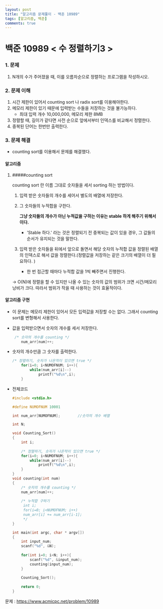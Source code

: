 ```yaml
---
layout: post
title: "알고리즘 문제풀이 - 백준 10989"
tags: [알고리즘, 백준]
comments: true
---
```


# **백준 10989 < 수 정렬하기3 >**

### 1. 문제

1. N개의 수가 주어졌을 때, 이를 오름차순으로 정렬하는 프로그램을 작성하시오.

### 2. 문제 이해 

1. 시간 제한이 있어서 counting sort 나 radix sort를 이용해야한다.
2. 메모리 제한이 있기 때문에 입력받는 수들을 저장하는 것을 불가능하다.
   - 최대 입력 개수 10,000,000,  메모리 제한 8MB
3. 정렬할 때, 길이가 같다면 사전 순으로 앞에서부터 인덱스를 비교해서 정렬한다.
4. 중복된 단어는 한번만 출력한다. 

### 3. 문제 해결

- counting sort를 이용해서 문제를 해결했다. 

#### 알고리즘

1. #####counting sort

   counting sort 란 이름 그대로 숫자들을 세서 sorting 하는 방법이다.

   1. 입력 받은 숫자들의 개수를 세어서 별도의 배열에 저장한다. 

   2. 그 숫자들의 누적합을 구한다.

      **그냥 숫자들의 개수가 아닌 누적값을 구하는 이유는 stable 하게 해주기 위해서이다.**

      - 'Stable 하다.' 라는 것은 정렬되기 전 중복되는 값이 있을 경우, 그 값들의 순서가 유지되는 것을 말한다. 

   3. 입력 받은 숫자들을 뒤에서 앞으로 돌면서 해당 숫자의 누적합 값을 정렬된 배열의 인덱스로 해서 값을 정렬한다.(정렬값을 저장하는 같은 크기의 배열이 더 필요하다. ) 

      - 한 번 접근할 때마다 누적합 값을 1씩 빼주면서 진행한다.

   -> O(N)에 정렬을 할 수 있지만 나올 수 있는 숫자의 값의 범위가 크면 시간/메모리 낭비가 크다. 따라서 범위가 작을 때 사용하는 것이 효율적이다.

#### **알고리즘 구현**

-  이 문제는 메모리 제한이 있어서 모든 입력값을 저장할 수는 없다. 그래서 counting sort를 변형해서 사용한다.

  - 값을 입력받으면서 숫자의 개수를 세서 저장한다.

    ```c
     /* 숫자의 개수를 counting */
        num_arr[num]++;
    ```

  - 숫자의 개수만큼 그 숫자를 출력한다.

    ```c
    /* 정렬하기, 숫자가 나온적이 있으면 true */
        for(i=0; i<NUMOFNUM; i++){
            while(num_arr[i]--)
                printf("%d\n",i);
        }
    ```

- 전체코드

  ```c
  #include <stdio.h>
  
  #define NUMOFNUM 10001
  
  int num_arr[NUMOFNUM];        //숫자의 개수 배열
  
  int N;
  
  void Counting_Sort()
  {
      int i;
      
      /* 정렬하기, 숫자가 나온적이 있으면 true */
      for(i=0; i<NUMOFNUM; i++){
          while(num_arr[i]--)
              printf("%d\n",i);
      }
  }
  void counting(int num)
  {
      /* 숫자의 개수를 counting */
      num_arr[num]++;
      
      /* 누적합 구하기
       int i;
       for(i=0; i<NUMOFNUM; i++)
       num_arr[i] += num_arr[i-1];
       */
  }
  
  int main(int argc, char * argv[])
  {
      int input_num;
      scanf("%d", &N);
      
      for(int i=0; i<N; i++){
          scanf("%d", &input_num);
          counting(input_num);
      }
      
      Counting_Sort();
      
      return 0;
  }
  ```

  

문제 : <https://www.acmicpc.net/problem/10989>

